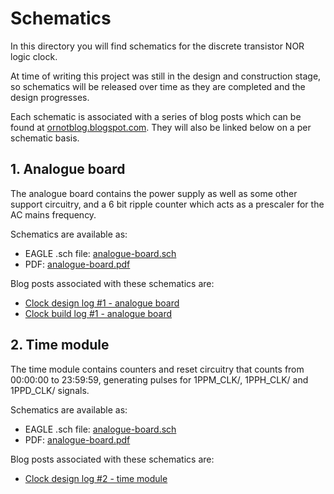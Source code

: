 # Schematics

In this directory you will find schematics for the discrete transistor NOR logic clock.

At time of writing this project was still in the design and construction stage, so schematics will be released over time as they are completed and the design progresses.

Each schematic is associated with a series of blog posts which can be found at [ornotblog.blogspot.com](https://ornotblog.blogspot.com). They will also be linked below on a per schematic basis.

## 1. Analogue board

The analogue board contains the power supply as well as some other support circuitry, and a 6 bit ripple counter which acts as a prescaler for the AC mains frequency.

Schematics are available as:

* EAGLE .sch file: [analogue-board.sch](https://github.com/tomstorey/discrete-nor-logic-clock/raw/master/schematics/analogue-board.sch)
* PDF: [analogue-board.pdf](https://github.com/tomstorey/discrete-nor-logic-clock/raw/master/schematics/analogue-board.pdf)

Blog posts associated with these schematics are:

* [Clock design log #1 - analogue board](https://ornotblog.blogspot.co.uk/2017/04/clock-design-log-1-analogue-board.html)
* [Clock build log #1 - analogue board](https://ornotblog.blogspot.co.uk/2017/05/clock-build-log-1-analogue-board.html)

## 2. Time module

The time module contains counters and reset circuitry that counts from 00:00:00 to 23:59:59, generating pulses for 1PPM_CLK/, 1PPH_CLK/ and 1PPD_CLK/ signals.

Schematics are available as:

* EAGLE .sch file: [analogue-board.sch](https://github.com/tomstorey/discrete-nor-logic-clock/raw/master/schematics/time-module.sch)
* PDF: [analogue-board.pdf](https://github.com/tomstorey/discrete-nor-logic-clock/raw/master/schematics/time-module.pdf)

Blog posts associated with these schematics are:

* [Clock design log #2 - time module](https://ornotblog.blogspot.co.uk/2017/05/clock-design-log-2-time-module.html)
